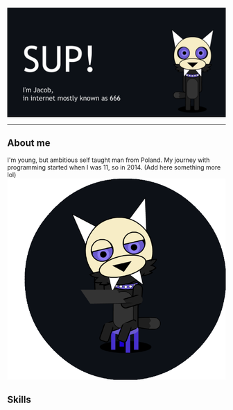 ![image](https://github.com/I6-6-6I/I6-6-6I/blob/main/Mascot-Waveing-Banner.gif)
- - -
## About me ##

I'm young, but ambitious self taught man from Poland.
My journey with programming started when I was 11, so in 2014.
(Add here something more lol)
![image](https://github.com/I6-6-6I/I6-6-6I/blob/main/Mascot-learning.gif)

## Skills ##
